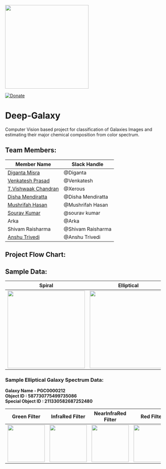 <p align="left">
  <img width="270" src="https://github.com/digantamisra98/Deep-Galaxy/blob/master/Assets/logo.png">
</p>

[![Donate](https://img.shields.io/badge/License-MIT-brightgreen.svg)](LICENSE)

# Deep-Galaxy

Computer Vision based project for classification of Galaxies Images and estimating their major chemical composition from color spectrum.

## Team Members: 

|Member Name| Slack Handle|
|---|---|
|[Diganta Misra](https://github.com/digantamisra98)| @Diganta|
|[Venkatesh Prasad](https://github.com/ven-k) | @Venkatesh|
|[T.Vishwaak Chandran](https://github.com/vishwaak) | @Xerous|
|[Disha Mendiratta](https://github.com/dishha) | @Disha Mendiratta|
|[Mushrifah Hasan](https://github.com/Mushrifah) | @Mushrifah Hasan|
|[Sourav Kumar](https://github.com/souravs17031999) | @sourav kumar|
|Arka | @Arka|
| Shivam Raisharma | @Shivam Raisharma|
|[Anshu Trivedi](https://github.com/AnshuTrivedi) | @Anshu Trivedi|

## Project Flow Chart:

## Sample Data:

|Spiral|Elliptical|
|:---:|:---:|
|<div><img src="https://github.com/digantamisra98/Deep-Galaxy/blob/master/Assets/DeepGalaxy/Elliptical/elliptical.gif" width="250" height="250" /></div>|<div><img src="https://github.com/digantamisra98/Deep-Galaxy/blob/master/Assets/DeepGalaxy/Spiral/spiral.gif" width="250" height="250" /></div>|

### Sample Elliptical Galaxy Spectrum Data:

**Galaxy Name - PGC0000212  
Object ID  : 587730775499735086   
Special Object ID : 211330582687252480**

|Green Filter|InfraRed Filter|NearInfraRed Filter|Red Filter| UV Filter| inRGB|
|:---:|:---:|:---:|:---:|:---:|:---:|
|<div><img src="https://github.com/digantamisra98/Deep-Galaxy/blob/master/Assets/DeepGalaxy/PGC0000212/GreenFilter/pgc0000212_greenFilter.png" width="120" height="120" /></div>|<div><img src="https://github.com/digantamisra98/Deep-Galaxy/blob/master/Assets/DeepGalaxy/PGC0000212/InfraredFilter/pgc0000212_infraredFilter.png" width="120" height="120" /></div>|<div><img src="https://github.com/digantamisra98/Deep-Galaxy/blob/master/Assets/DeepGalaxy/PGC0000212/NearInfraredFilter/pgc0000212_nearInfrared.png" width="120" height="120" /></div>|<div><img src="https://github.com/digantamisra98/Deep-Galaxy/blob/master/Assets/DeepGalaxy/PGC0000212/RedFilter/PGC0000212_redFilter.png" width="120" height="120" /></div>|<div><img src="https://github.com/digantamisra98/Deep-Galaxy/blob/master/Assets/DeepGalaxy/PGC0000212/UVFilter/pgc0000212_UVFilter.png" width="120" height="120" /></div>|<div><img src="https://github.com/digantamisra98/Deep-Galaxy/blob/master/Assets/DeepGalaxy/PGC0000212/inRGB/PGC0000212.png" width="120" height="120" /></div>|



